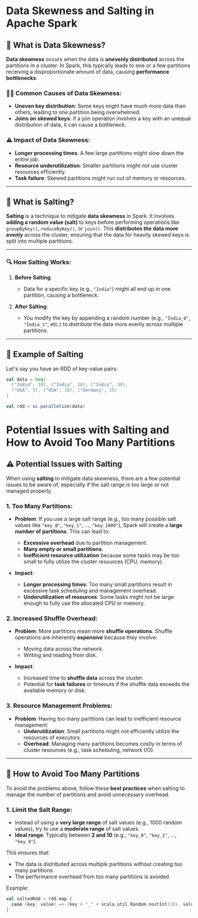 # Data Skewness and Salting in Apache Spark

## 🧠 What is Data Skewness?

**Data skewness** occurs when the data is **unevenly distributed** across the partitions in a cluster. In Spark, this typically leads to one or a few partitions receiving a disproportionate amount of data, causing **performance bottlenecks**. 

### 🕵️‍♂️ Common Causes of Data Skewness:
- **Uneven key distribution**: Some keys might have much more data than others, leading to one partition being overwhelmed.
- **Joins on skewed keys**: If a join operation involves a key with an unequal distribution of data, it can cause a bottleneck.

### ⚠️ Impact of Data Skewness:
- **Longer processing times**: A few large partitions might slow down the entire job.
- **Resource underutilization**: Smaller partitions might not use cluster resources efficiently.
- **Task failure**: Skewed partitions might run out of memory or resources.

---

## 🧂 What is Salting?

**Salting** is a technique to mitigate **data skewness** in Spark. It involves **adding a random value (salt)** to keys before performing operations like `groupByKey()`, `reduceByKey()`, or `join()`. This **distributes the data more evenly** across the cluster, ensuring that the data for heavily skewed keys is split into multiple partitions.

---

### 🔍 How Salting Works:

1. **Before Salting**:
   - Data for a specific key (e.g., `"India"`) might all end up in one partition, causing a bottleneck.

2. **After Salting**:
   - You modify the key by appending a random number (e.g., `"India_0"`, `"India_1"`, etc.) to distribute the data more evenly across multiple partitions.

---

## 🧪 Example of Salting

Let's say you have an RDD of key-value pairs:

```scala
val data = Seq(
  ("India", 10), ("India", 20), ("India", 30),
  ("USA", 5), ("USA", 10), ("Germany", 15)
)

val rdd = sc.parallelize(data)
```

# Potential Issues with Salting and How to Avoid Too Many Partitions

## ⚠️ Potential Issues with Salting

When using **salting** to mitigate data skewness, there are a few potential issues to be aware of, especially if the salt range is too large or not managed properly.

### 1. **Too Many Partitions**:
   - **Problem**: If you use a large salt range (e.g., too many possible salt values like `"key_0"`, `"key_1"`, ..., `"key_1000"`), Spark will create a **large number of partitions**. This can lead to:
     - **Excessive overhead** due to partition management.
     - **Many empty or small partitions**.
     - **Inefficient resource utilization** because some tasks may be too small to fully utilize the cluster resources (CPU, memory).
   
   - **Impact**:
     - **Longer processing times**: Too many small partitions result in excessive task scheduling and management overhead.
     - **Underutilization of resources**: Some tasks might not be large enough to fully use the allocated CPU or memory.

### 2. **Increased Shuffle Overhead**:
   - **Problem**: More partitions mean more **shuffle operations**. Shuffle operations are inherently **expensive** because they involve:
     - Moving data across the network.
     - Writing and reading from disk.
   
   - **Impact**:
     - Increased time to **shuffle data** across the cluster.
     - Potential for **task failures** or timeouts if the shuffle data exceeds the available memory or disk.

### 3. **Resource Management Problems**:
   - **Problem**: Having too many partitions can lead to inefficient resource management:
     - **Underutilization**: Small partitions might not efficiently utilize the resources of executors.
     - **Overhead**: Managing many partitions becomes costly in terms of cluster resources (e.g., task scheduling, network I/O).

---

## 🔧 How to Avoid Too Many Partitions

To avoid the problems above, follow these **best practices** when salting to manage the number of partitions and avoid unnecessary overhead.

### 1. **Limit the Salt Range**:
   - Instead of using a **very large range** of salt values (e.g., 1000 random values), try to use a **moderate range** of salt values.
   - **Ideal range**: Typically between **2 and 10** (e.g., `"key_0"`, `"key_1"`, ..., `"key_9"`).

   This ensures that:
   - The data is distributed across multiple partitions without creating too many partitions.
   - The performance overhead from too many partitions is avoided.

   Example:
   ```scala
   val saltedRdd = rdd.map {
     case (key, value) => (key + "_" + scala.util.Random.nextInt(10), value)  // Salt range: 0 to 9
   }
